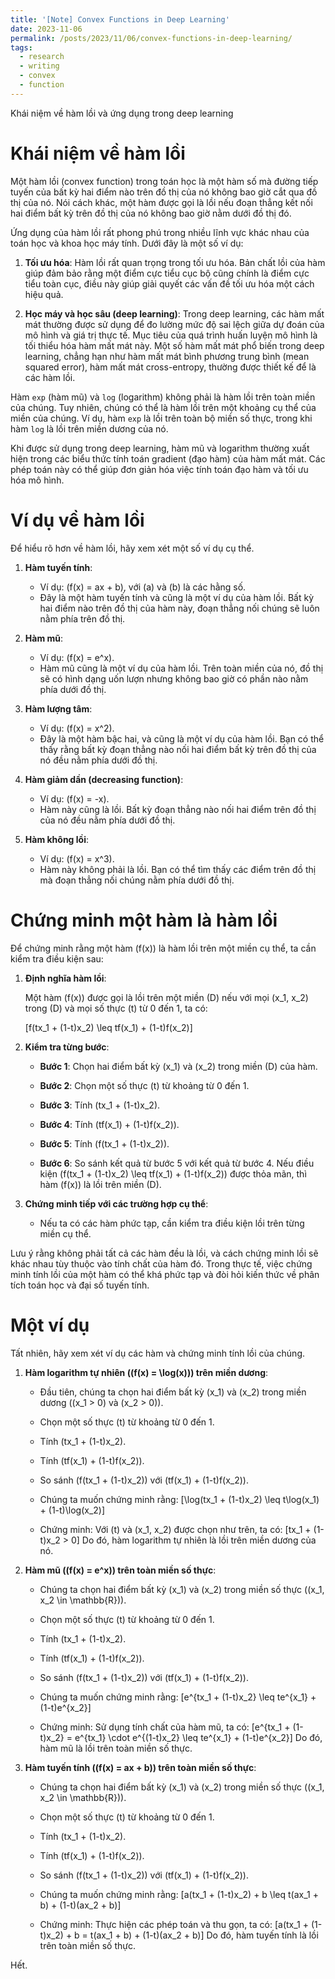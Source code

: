 ```yaml
---
title: '[Note] Convex Functions in Deep Learning'
date: 2023-11-06
permalink: /posts/2023/11/06/convex-functions-in-deep-learning/
tags:
  - research
  - writing
  - convex
  - function
--- 
```


Khái niệm về hàm lồi và ứng dụng trong deep learning

Khái niệm về hàm lồi
======

Một hàm lồi (convex function) trong toán học là một hàm số mà đường tiếp tuyến của bất kỳ hai điểm nào trên đồ thị của nó không bao giờ cắt qua đồ thị của nó. Nói cách khác, một hàm được gọi là lồi nếu đoạn thẳng kết nối hai điểm bất kỳ trên đồ thị của nó không bao giờ nằm dưới đồ thị đó.

Ứng dụng của hàm lồi rất phong phú trong nhiều lĩnh vực khác nhau của toán học và khoa học máy tính. Dưới đây là một số ví dụ:

1. **Tối ưu hóa**: Hàm lồi rất quan trọng trong tối ưu hóa. Bản chất lồi của hàm giúp đảm bảo rằng một điểm cực tiểu cục bộ cũng chính là điểm cực tiểu toàn cục, điều này giúp giải quyết các vấn đề tối ưu hóa một cách hiệu quả.

2. **Học máy và học sâu (deep learning)**: Trong deep learning, các hàm mất mát thường được sử dụng để đo lường mức độ sai lệch giữa dự đoán của mô hình và giá trị thực tế. Mục tiêu của quá trình huấn luyện mô hình là tối thiểu hóa hàm mất mát này. Một số hàm mất mát phổ biến trong deep learning, chẳng hạn như hàm mất mát bình phương trung bình (mean squared error), hàm mất mát cross-entropy, thường được thiết kế để là các hàm lồi.

Hàm `exp` (hàm mũ) và `log` (logarithm) không phải là hàm lồi trên toàn miền của chúng. Tuy nhiên, chúng có thể là hàm lồi trên một khoảng cụ thể của miền của chúng. Ví dụ, hàm `exp` là lồi trên toàn bộ miền số thực, trong khi hàm `log` là lồi trên miền dương của nó.

Khi được sử dụng trong deep learning, hàm mũ và logarithm thường xuất hiện trong các biểu thức tính toán gradient (đạo hàm) của hàm mất mát. Các phép toán này có thể giúp đơn giản hóa việc tính toán đạo hàm và tối ưu hóa mô hình.


Ví dụ về hàm lồi
======

Để hiểu rõ hơn về hàm lồi, hãy xem xét một số ví dụ cụ thể.

1. **Hàm tuyến tính**:
   - Ví dụ: \(f(x) = ax + b\), với \(a\) và \(b\) là các hằng số.
   - Đây là một hàm tuyến tính và cũng là một ví dụ của hàm lồi. Bất kỳ hai điểm nào trên đồ thị của hàm này, đoạn thẳng nối chúng sẽ luôn nằm phía trên đồ thị.

2. **Hàm mũ**:
   - Ví dụ: \(f(x) = e^x\).
   - Hàm mũ cũng là một ví dụ của hàm lồi. Trên toàn miền của nó, đồ thị sẽ có hình dạng uốn lượn nhưng không bao giờ có phần nào nằm phía dưới đồ thị.

3. **Hàm lượng tâm**:
   - Ví dụ: \(f(x) = x^2\).
   - Đây là một hàm bậc hai, và cũng là một ví dụ của hàm lồi. Bạn có thể thấy rằng bất kỳ đoạn thẳng nào nối hai điểm bất kỳ trên đồ thị của nó đều nằm phía dưới đồ thị.

4. **Hàm giảm dần (decreasing function)**:
   - Ví dụ: \(f(x) = -x\).
   - Hàm này cũng là lồi. Bất kỳ đoạn thẳng nào nối hai điểm trên đồ thị của nó đều nằm phía dưới đồ thị.

5. **Hàm không lồi**:
   - Ví dụ: \(f(x) = x^3\).
   - Hàm này không phải là lồi. Bạn có thể tìm thấy các điểm trên đồ thị mà đoạn thẳng nối chúng nằm phía dưới đồ thị.


Chứng minh một hàm là hàm lồi
======

Để chứng minh rằng một hàm \(f(x)\) là hàm lồi trên một miền cụ thể, ta cần kiểm tra điều kiện sau:

1. **Định nghĩa hàm lồi**:

   Một hàm \(f(x)\) được gọi là lồi trên một miền \(D\) nếu với mọi \(x_1, x_2\) trong \(D\) và mọi số thực \(t\) từ 0 đến 1, ta có:

   \[f(tx_1 + (1-t)x_2) \leq tf(x_1) + (1-t)f(x_2)\]

2. **Kiểm tra từng bước**:

   - **Bước 1**: Chọn hai điểm bất kỳ \(x_1\) và \(x_2\) trong miền \(D\) của hàm.
   
   - **Bước 2**: Chọn một số thực \(t\) từ khoảng từ 0 đến 1.
   
   - **Bước 3**: Tính \(tx_1 + (1-t)x_2\).
   
   - **Bước 4**: Tính \(tf(x_1) + (1-t)f(x_2)\).
   
   - **Bước 5**: Tính \(f(tx_1 + (1-t)x_2)\).
   
   - **Bước 6**: So sánh kết quả từ bước 5 với kết quả từ bước 4. Nếu điều kiện \(f(tx_1 + (1-t)x_2) \leq tf(x_1) + (1-t)f(x_2)\) được thỏa mãn, thì hàm \(f(x)\) là lồi trên miền \(D\).

3. **Chứng minh tiếp với các trường hợp cụ thể**:

   - Nếu ta có các hàm phức tạp, cần kiểm tra điều kiện lồi trên từng miền cụ thể.

Lưu ý rằng không phải tất cả các hàm đều là lồi, và cách chứng minh lồi sẽ khác nhau tùy thuộc vào tính chất của hàm đó. Trong thực tế, việc chứng minh tính lồi của một hàm có thể khá phức tạp và đòi hỏi kiến thức về phân tích toán học và đại số tuyến tính.


Một ví dụ
======

Tất nhiên, hãy xem xét ví dụ các hàm và chứng minh tính lồi của chúng.

1. **Hàm logarithm tự nhiên (\(f(x) = \log(x)\)) trên miền dương**:

   - Đầu tiên, chúng ta chọn hai điểm bất kỳ \(x_1\) và \(x_2\) trong miền dương (\(x_1 > 0\) và \(x_2 > 0\)).
   
   - Chọn một số thực \(t\) từ khoảng từ 0 đến 1.
   
   - Tính \(tx_1 + (1-t)x_2\).
   
   - Tính \(tf(x_1) + (1-t)f(x_2)\).
   
   - So sánh \(f(tx_1 + (1-t)x_2)\) với \(tf(x_1) + (1-t)f(x_2)\).
   
   - Chúng ta muốn chứng minh rằng:
     \[\log(tx_1 + (1-t)x_2) \leq t\log(x_1) + (1-t)\log(x_2)\]
   
   - Chứng minh: Với \(t\) và \(x_1, x_2\) được chọn như trên, ta có:
     \[tx_1 + (1-t)x_2 > 0\]
     Do đó, hàm logarithm tự nhiên là lồi trên miền dương của nó.

2. **Hàm mũ (\(f(x) = e^x\)) trên toàn miền số thực**:

   - Chúng ta chọn hai điểm bất kỳ \(x_1\) và \(x_2\) trong miền số thực (\(x_1, x_2 \in \mathbb{R}\)).
   
   - Chọn một số thực \(t\) từ khoảng từ 0 đến 1.
   
   - Tính \(tx_1 + (1-t)x_2\).
   
   - Tính \(tf(x_1) + (1-t)f(x_2)\).
   
   - So sánh \(f(tx_1 + (1-t)x_2)\) với \(tf(x_1) + (1-t)f(x_2)\).
   
   - Chúng ta muốn chứng minh rằng:
     \[e^{tx_1 + (1-t)x_2} \leq te^{x_1} + (1-t)e^{x_2}\]
   
   - Chứng minh: Sử dụng tính chất của hàm mũ, ta có:
     \[e^{tx_1 + (1-t)x_2} = e^{tx_1} \cdot e^{(1-t)x_2} \leq te^{x_1} + (1-t)e^{x_2}\]
     Do đó, hàm mũ là lồi trên toàn miền số thực.

3. **Hàm tuyến tính (\(f(x) = ax + b\)) trên toàn miền số thực**:

   - Chúng ta chọn hai điểm bất kỳ \(x_1\) và \(x_2\) trong miền số thực (\(x_1, x_2 \in \mathbb{R}\)).
   
   - Chọn một số thực \(t\) từ khoảng từ 0 đến 1.
   
   - Tính \(tx_1 + (1-t)x_2\).
   
   - Tính \(tf(x_1) + (1-t)f(x_2)\).
   
   - So sánh \(f(tx_1 + (1-t)x_2)\) với \(tf(x_1) + (1-t)f(x_2)\).
   
   - Chúng ta muốn chứng minh rằng:
     \[a(tx_1 + (1-t)x_2) + b \leq t(ax_1 + b) + (1-t)(ax_2 + b)\]
   
   - Chứng minh: Thực hiện các phép toán và thu gọn, ta có:
     \[a(tx_1 + (1-t)x_2) + b = t(ax_1 + b) + (1-t)(ax_2 + b)\]
     Do đó, hàm tuyến tính là lồi trên toàn miền số thực.


Hết.
